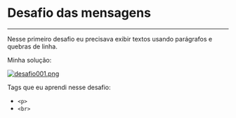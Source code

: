 # Desafio das mensagens
***
Nesse primeiro desafio eu precisava exibir textos usando parágrafos e quebras de linha.

Minha solução:

[![desafio001.png](https://i.postimg.cc/zBf5Yb8J/desafio001.png)](https://postimg.cc/kVLLx52Z)

Tags que eu aprendi nesse desafio:
* ```<p>```
* ```<br>```
